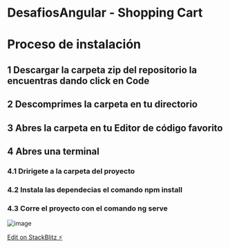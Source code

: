 # DesafiosAngular - Shopping Cart

# Proceso de instalación 

## 1 Descargar la carpeta zip del repositorio la encuentras dando click en Code
## 2 Descomprimes la carpeta en tu directorio
## 3 Abres la carpeta en tu Editor de código favorito 
## 4 Abres una terminal 
### 4.1 Dririgete a la carpeta del proyecto 
### 4.2 Instala las dependecias el comando npm install
### 4.3 Corre el proyecto con el comando ng serve


![image](https://user-images.githubusercontent.com/124712008/233464902-d6d4efc2-42c2-42d7-b9da-0e2653f4d30b.png)




[Edit on StackBlitz ⚡️](https://stackblitz.com/edit/angular-jipa8f-p1xg1a)
